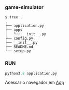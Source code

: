 ### game-simulator

```
$ tree .
.
├── application.py
├── apps
│   └── __init__.py
├── config.py
├── __init__.py
├── README.md
└── setup.py
```

### RUN

```python
python3.8 application.py
```
Acessar o navegador em [App](http://0.0.0.0:5000/)

